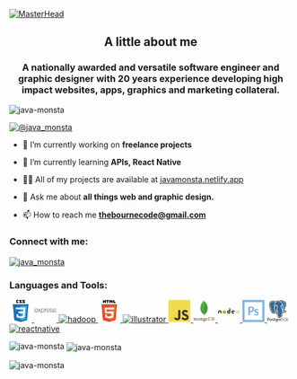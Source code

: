 [![MasterHead](https://raw.githubusercontent.com/Java-Monsta/Java-Monsta/master/readme_header.png)](https://github.com/Java-Monsta)

<h2 align="center">A little about me</h2>
<h3 align="center">A nationally awarded and versatile software engineer and graphic designer with 20 years experience developing high impact websites, apps, graphics and marketing collateral.</h3>

<p align="left"> <img src="https://komarev.com/ghpvc/?username=java-monsta&label=Profile%20views&color=0e75b6&style=flat" alt="java-monsta" /> </p>

<p align="left"> <a href="https://twitter.com/@java_monsta" target="blank"><img src="https://img.shields.io/twitter/follow/@java_monsta?logo=twitter&style=for-the-badge" alt="@java_monsta" /></a> </p>

- 🔭 I’m currently working on **freelance projects**

- 🌱 I’m currently learning **APIs, React Native**

- 👨‍💻 All of my projects are available at [javamonsta.netlify.app](javamonsta.netlify.app)

- 💬 Ask me about **all things web and graphic design.**

- 📫 How to reach me **thebournecode@gmail.com**

<h3 align="left">Connect with me:</h3>
<p align="left">
<a href="https://twitter.com/java_monsta" target="blank"><img align="center" src="https://raw.githubusercontent.com/rahuldkjain/github-profile-readme-generator/master/src/images/icons/Social/twitter.svg" alt="java_monsta" height="30" width="40" /></a>
</p>

<h3 align="left">Languages and Tools:</h3>
<p align="left"> <a href="https://www.w3schools.com/css/" target="_blank" rel="noreferrer"> <img src="https://raw.githubusercontent.com/devicons/devicon/master/icons/css3/css3-original-wordmark.svg" alt="css3" width="40" height="40"/> </a> <a href="https://expressjs.com" target="_blank" rel="noreferrer"> <img src="https://raw.githubusercontent.com/devicons/devicon/master/icons/express/express-original-wordmark.svg" alt="express" width="40" height="40"/> </a> <a href="https://hadoop.apache.org/" target="_blank" rel="noreferrer"> <img src="https://www.vectorlogo.zone/logos/apache_hadoop/apache_hadoop-icon.svg" alt="hadoop" width="40" height="40"/> </a> <a href="https://www.w3.org/html/" target="_blank" rel="noreferrer"> <img src="https://raw.githubusercontent.com/devicons/devicon/master/icons/html5/html5-original-wordmark.svg" alt="html5" width="40" height="40"/> </a> <a href="https://www.adobe.com/in/products/illustrator.html" target="_blank" rel="noreferrer"> <img src="https://www.vectorlogo.zone/logos/adobe_illustrator/adobe_illustrator-icon.svg" alt="illustrator" width="40" height="40"/> </a> <a href="https://developer.mozilla.org/en-US/docs/Web/JavaScript" target="_blank" rel="noreferrer"> <img src="https://raw.githubusercontent.com/devicons/devicon/master/icons/javascript/javascript-original.svg" alt="javascript" width="40" height="40"/> </a> <a href="https://www.mongodb.com/" target="_blank" rel="noreferrer"> <img src="https://raw.githubusercontent.com/devicons/devicon/master/icons/mongodb/mongodb-original-wordmark.svg" alt="mongodb" width="40" height="40"/> </a> <a href="https://nodejs.org" target="_blank" rel="noreferrer"> <img src="https://raw.githubusercontent.com/devicons/devicon/master/icons/nodejs/nodejs-original-wordmark.svg" alt="nodejs" width="40" height="40"/> </a> <a href="https://www.photoshop.com/en" target="_blank" rel="noreferrer"> <img src="https://raw.githubusercontent.com/devicons/devicon/master/icons/photoshop/photoshop-line.svg" alt="photoshop" width="40" height="40"/> </a> <a href="https://www.postgresql.org" target="_blank" rel="noreferrer"> <img src="https://raw.githubusercontent.com/devicons/devicon/master/icons/postgresql/postgresql-original-wordmark.svg" alt="postgresql" width="40" height="40"/> </a> <a href="https://reactnative.dev/" target="_blank" rel="noreferrer"> <img src="https://reactnative.dev/img/header_logo.svg" alt="reactnative" width="40" height="40"/> </a> </p>

<p><img align="left" src="https://github-readme-stats.vercel.app/api/top-langs?username=java-monsta&show_icons=true&locale=en&layout=compact" alt="java-monsta" /></p>

<p>&nbsp;<img align="center" src="https://github-readme-stats.vercel.app/api?username=java-monsta&show_icons=true&locale=en" alt="java-monsta" /></p>

<p><img align="center" src="https://github-readme-streak-stats.herokuapp.com/?user=java-monsta&" alt="java-monsta" /></p>
